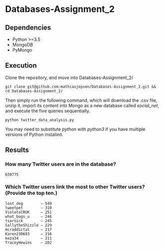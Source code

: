 # Databases-Assignment_2
## Dependencies
* Python >=3.5
* MongoDB 
* PyMongo

## Execution
Clone the repository, and move into Databases-Assignment_2/
```
git clone git@github.com:mathiasjepsen/Databases-Assignment_2.git && cd Databases-Assignment_2/
```
Then simply run the following command, which will download the .csv file, unzip it, import its content into Mongo as a new database called _social_net_, and execute the five queries sequentially.
```
python twitter_data_analysis.py
```
You may need to substitute _python_ with _python3_ if you have multiple versions of Python installed.

## Results

### How many Twitter users are in the database?
```
659775
```
### Which Twitter users link the most to other Twitter users? (Provide the top ten.)
```
lost_dog        — 549
tweetpet        — 310
VioletsCRUK     — 251
what_bugs_u     — 246
tsarnick        — 245
SallytheShizzle — 229
mcraddictal     — 217
Karen230683     — 216
keza34          — 211
TraceyHewins    — 202
